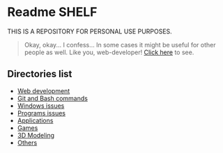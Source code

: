 # Readme SHELF

THIS IS A REPOSITORY FOR PERSONAL USE PURPOSES.
> Okay, okay... I confess... In some cases it might be useful for other people as well. Like you, web-developer! [Click here](web-development/) to see.

## Directories list

- [Web development](web-development/)
- [Git and Bash commands](git-commands/)
- [Windows issues](windows-issues/)
- [Programs issues](programs-issues/)
- [Applications](apps/)
- [Games](games/)
- [3D Modeling](3D-modeling/)
- [Others](others/)
